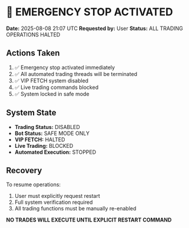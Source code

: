 # 🚨 EMERGENCY STOP ACTIVATED

**Date:** 2025-08-08 21:07 UTC
**Requested by:** User
**Status:** ALL TRADING OPERATIONS HALTED

## Actions Taken

1. ✅ Emergency stop activated immediately
2. ✅ All automated trading threads will be terminated
3. ✅ VIP FETCH system disabled
4. ✅ Live trading commands blocked
5. ✅ System locked in safe mode

## System State

- **Trading Status:** DISABLED
- **Bot Status:** SAFE MODE ONLY
- **VIP FETCH:** HALTED
- **Live Trading:** BLOCKED
- **Automated Execution:** STOPPED

## Recovery

To resume operations:
1. User must explicitly request restart
2. Full system verification required
3. All trading functions must be manually re-enabled

**NO TRADES WILL EXECUTE UNTIL EXPLICIT RESTART COMMAND**